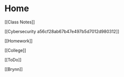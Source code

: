 # Home

[[Class Notes]]

[[Cybersecurity a56cf28ab67b47e497b5d7012d980312]] 

[[Homework]]

[[College]]

[[ToDo]]

[[Brynn]]